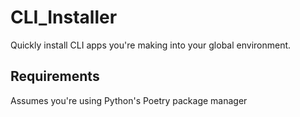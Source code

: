# CLI_Installer

Quickly install CLI apps you're making into your global environment.

## Requirements
Assumes you're using Python's Poetry package manager

